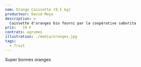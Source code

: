 ```yaml
---
nom: Orange Caissette (9,5 kg)
producteur: David-Moya
description: >
  Caissette d'oranges bio fourni par la coopérative saborita
prix:   19 €
contrats: agrumes
illustration: ./media/oranges.jpg
tags: 
  - fruit
---
```


Super bonnes oranges